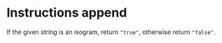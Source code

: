 # Instructions append

If the given string is an isogram, return `"true"`, otherwise return `"false"`.

